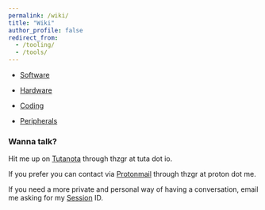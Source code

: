 ```yaml
---
permalink: /wiki/
title: "Wiki"
author_profile: false
redirect_from: 
  - /tooling/
  - /tools/
---
```


- [Software](https://thzgr.github.io/wiki/software)

- [Hardware](https://thzgr.github.io/wiki/hardware)

- [Coding](https://thzgr.github.io/wiki/coding)

- [Peripherals](https://thzgr.github.io/wiki/peripherals)

### Wanna talk?

Hit me up on [Tutanota](mailto:thzgr@tuta.io) through thzgr at tuta dot io.

If you prefer you can contact via [Protonmail](mailto:thzgr@proton.me) through thzgr at proton dot me.

If you need a more private and personal way of having a conversation, email me asking for my [Session](https://getsession.org/) ID.
